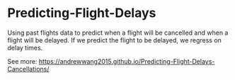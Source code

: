# Predicting-Flight-Delays
Using past flights data to predict when a flight will be cancelled and when a flight will be delayed. If we predict the flight to be delayed, we regress on delay times.

See more: https://andrewwang2015.github.io/Predicting-Flight-Delays-Cancellations/
